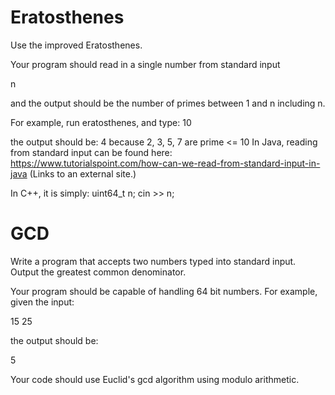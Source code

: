 # Eratosthenes

Use the improved Eratosthenes.

Your program should read in a single number from standard input

n

and the output should be the number of primes between 1 and n including n.

For example, run eratosthenes, and type:
10

the output should be:
4
because 2, 3, 5, 7 are prime <= 10
In Java, reading from standard input can be found here: https://www.tutorialspoint.com/how-can-we-read-from-standard-input-in-java (Links to an external site.)

In C++, it is simply:
uint64_t n;
cin >> n;

# GCD

Write a program that accepts two numbers typed into standard input. Output the greatest common denominator.

Your program should be capable of handling 64 bit numbers. For example, given the input:

15 25

the output should be:

5

Your code should use Euclid's gcd algorithm using modulo arithmetic.
